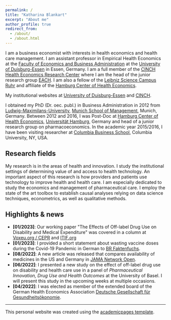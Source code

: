```yaml
---
permalink: /
title: "Katharina Blankart"
excerpt: "About me"
author_profile: true
redirect_from: 
  - /about/
  - /about.html
---
```




I am a business economist with interests in health economics and health care management. I am assistant professor in Empirical Health Economics at the [Faculty of Economics and Business Administration](https://www.wiwi.uni-due.de/en/homepage/) at the [University of Duisburg-Essen](https://www.uni-due.de/) in Essen, Germany. I am a full member of the [CINCH Health Economics Research Center](https://cinch.uni-due.de/) where I am the head of the junior research group [EACH](https://cinch.uni-due.de/research/junior-research-groups/each-empirical-analysis-of-competition-in-health-care-markets/). I am also a fellow of the [Leibniz Science Campus Ruhr](https://lscr.rwi-essen.de/en/) and affiliate of the [Hamburg Center of Health Economics](https://www.hche.uni-hamburg.de/ueberuns/personen/affiliates.html).

My institutional websites at [University of Duisburg-Essen](https://www.hcm.wiwi.uni-due.de/en/team/katharina-blankart/) and [CINCH](https://cinch.uni-due.de/team/full-members/jun-prof-dr-katharina-blankart-mbr/).

I obtained my PhD (Dr. oec. publ.) in Business Administration in 2012 from [Ludwig-Maximilans-University](https://www.en.uni-muenchen.de/index.html), [Munich School of Management](https://www.en.bwl.uni-muenchen.de/index.html), Munich, Germany. Between 2012 and 2016, I was Post-Doc at [Hamburg Center of Health Economics](https://lscr.rwi-essen.de/en/), [Universität Hamburg](https://www.uni-hamburg.de/en.html), Germany and head of a junior research group on pharmacoeconomics. In the academic year 2015/2016, I have been visiting researcher at [Columbia Business School](https://home.gsb.columbia.edu/), Columbia University, NY, USA.



Research fields
-------

My research is in the areas of health and innovation. I study the institutional settings of determining value of and access to health technology. An important aspect of this research is how providers and patients use technology to improve health and health care. I am especially dedicated to study the economics and management of pharmaceutical care. I employ the state of the art toolbox to establish causal analyses relying on data science techniques, econometrics, as well as qualitative methods.

Highlights & news
-------
- **[01/2023]**: Our working paper "The Effects of Off-label Drug Use on Disability and Medical Expenditure" was covered in a column at [Voxeu.org / CEPR](https://cepr.org/voxeu/columns/label-use-medicines-healthcare-use-and-disability) and [ITIF.org](https://itif.org/publications/2023/01/25/how-off-label-use-of-medicines-drives-health-care-use-and-disability/)
- **[01/2023]**: I provided a short statement about wasting vaccine doses during the Covid-19 Pandemic in German to [BR Faktenfuchs](https://www.br.de/nachrichten/deutschland-welt/faktenfuchs-rund-36-millionen-corona-impfdosen-abgelaufen,TTmO7lm).
- **[08/2022]**: A new article was released that compares availability of medicines in the US and Germany in [JAMA Network Open](https://jamanetwork.com/journals/jamanetworkopen/fullarticle/2795755).
- **[06/2022]**: I presented a new study on the effect of off-label drug use on disability and health care use in a panel of *Pharmaceutical Innovation, Drug Use and Health Outcomes* at the University of Basel. I will present this study in the upcoming weeks at multiple occasions.
- **[04/2022]**: I was elected as member of the extended board of the German Health Economics Association [Deutsche Gesellschaft für Gesundheitsökonomie](https://www.dggoe.de/).




- - - 
This personal website was created using the [academicpages template](https://github.com/academicpages/academicpages.github.io).
